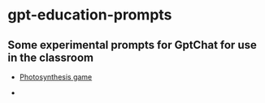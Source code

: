 # gpt-education-prompts

## Some experimental prompts for GptChat for use in the classroom

- [Photosynthesis game](photosynthesis-simulator.txt)

- 
